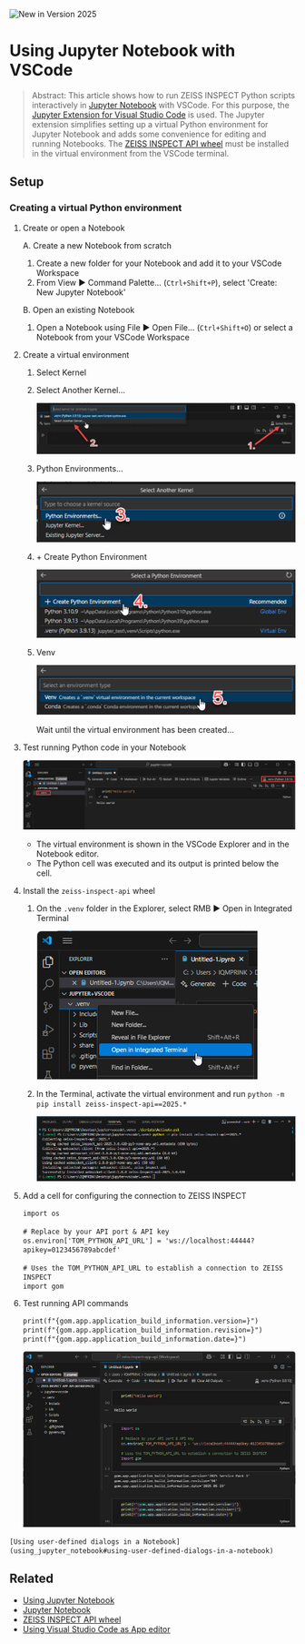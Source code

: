 ![New in Version 2025](https://img.shields.io/badge/New-Version_2025-orange)

# Using Jupyter Notebook with VSCode

> Abstract: This article shows how to run ZEISS INSPECT Python scripts interactively in [Jupyter Notebook](https://jupyter.org/) with VSCode. For this purpose, the [Jupyter Extension for Visual Studio Code](https://marketplace.visualstudio.com/items?itemName=ms-toolsai.jupyter) is used. The Jupyter extension simplifies setting up a virtual Python environment for Jupyter Notebook and adds some convenience for editing and running Notebooks. The [ZEISS INSPECT API wheel](https://pypi.org/project/zeiss-inspect-api/) must be installed in the virtual environment from the VSCode terminal.

## Setup

### Creating a virtual Python environment

1. Create or open a Notebook

   A. Create a new Notebook from scratch 
      1. Create a new folder for your Notebook and add it to your VSCode Workspace
      2. From View ► Command Palette... (`Ctrl+Shift+P`), select 'Create: New Jupyter Notebook'
   
   B. Open an existing Notebook
      1. Open a Notebook using File ► Open File... (`Ctrl+Shift+O`) or select a Notebook from your VSCode Workspace  

2. Create a virtual environment
   1. Select Kernel
   2. Select Another Kernel...

      ![Slect Kernel &ndash; Select Another Kernel](assets/vscode-select_kernel-1+2.png)

   3. Python Environments...

      ![Python Environments](assets/vscode-select_kernel-3.png)

   4. \+ Create Python Environment

      ![Create Python Environment](assets/vscode-select_kernel-4.png)

   5. Venv

      ![Venv](assets/vscode-select_kernel-5.png)

      Wait until the virtual environment has been created...

3. Test running Python code in your Notebook
   
   ![Notebook test run](assets/vscode-jupyter-test.png)

   * The virtual environment is shown in the VSCode Explorer and in the Notebook editor.
   * The Python cell was executed and its output is printed below the cell.


4. Install the `zeiss-inspect-api` wheel

   1. On the `.venv` folder in the Explorer, select RMB ► Open in Integrated Terminal

      ![Open in Integrated Terminal](assets/vscode-open_in_terminal.png)

   2. In the Terminal, activate the virtual environment and run `python -m pip install zeiss-inspect-api==2025.*`

      ![](assets/vscode-install_zeiss-inspect-api.png)

5. Add a cell for configuring the connection to ZEISS INSPECT

   ```{code-block} python
   import os

   # Replace by your API port & API key
   os.environ['TOM_PYTHON_API_URL'] = 'ws://localhost:44444?apikey=0123456789abcdef'

   # Uses the TOM_PYTHON_API_URL to establish a connection to ZEISS INSPECT
   import gom
   ```

6. Test running API commands
   ```{code-block} python
   print(f"{gom.app.application_build_information.version=}")
   print(f"{gom.app.application_build_information.revision=}")
   print(f"{gom.app.application_build_information.date=}")
   ```

   ![Test running API commands](assets/vscode-run_api.png)

```{seealso}
[Using user-defined dialogs in a Notebook](using_jupyter_notebook#using-user-defined-dialogs-in-a-notebook)
```

## Related

* [Using Jupyter Notebook](using_jupyter_notebook)
* [Jupyter Notebook](https://jupyter.org/)
* [ZEISS INSPECT API wheel](https://pypi.org/project/zeiss-inspect-api/)
* [Using Visual Studio Code as App editor](../using_vscode_editor/using_vscode_editor.md)